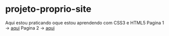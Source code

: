 # projeto-proprio-site
 Aqui estou praticando oque estou aprendendo com CSS3 e HTML5
Pagina 1 -> <a href="https://github.com/Thelucas2011/projeto-proprio-site/blob/main/projeto_site.html">aqui</a>
Pagina 2 -> <a href="https://github.com/Thelucas2011/projeto-proprio-site/blob/main/pagina2.html">aqui</a>
